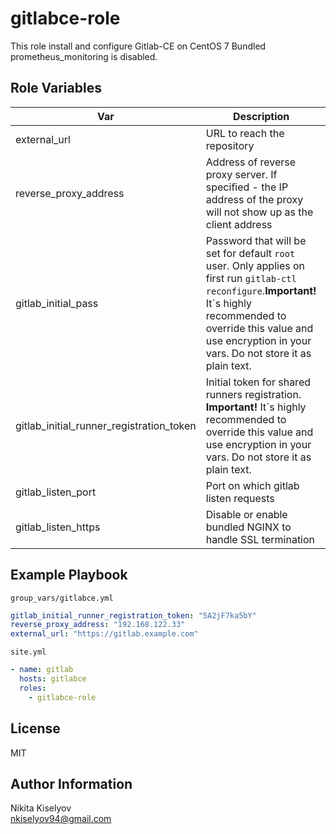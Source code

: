 gitlabce-role
=========

This role install and configure Gitlab-CE on CentOS 7
Bundled prometheus_monitoring is disabled.

Role Variables
--------------

| Var | Description | Path | Default value |
|---|---|---|---|
| external_url | URL to reach the repository | defaults/main.yml | http://example.com |
| reverse_proxy_address | Address of reverse proxy server. If specified - the IP address of the proxy will not show up as the client address | defaults/main.yml |  |
| gitlab_initial_pass | Password that will be set for default `root` user. Only applies on first run `gitlab-ctl reconfigure`.**Important!** It`s highly recommended to override this value and use encryption in your vars. Do not store it as plain text. | defaults/main.yml |  |
| gitlab_initial_runner_registration_token | Initial token for shared runners registration. **Important!** It`s highly recommended to override this value and use encryption in your vars. Do not store it as plain text. | defaults/main.yml |  |
| gitlab_listen_port | Port on which gitlab listen requests | defaults/main.yml | 80 |
| gitlab_listen_https | Disable or enable bundled NGINX to handle SSL termination | defaults/main.yml | "false" |

Example Playbook
----------------

`group_vars/gitlabce.yml`

```yml
gitlab_initial_runner_registration_token: "5A2jF7ka5bY"
reverse_proxy_address: "192.168.122.33"
external_url: "https://gitlab.example.com"
```

`site.yml`

```yml
- name: gitlab
  hosts: gitlabce
  roles:
    - gitlabce-role
```

License
-------

MIT

Author Information
------------------

Nikita Kiselyov \
nkiselyov94@gmail.com
